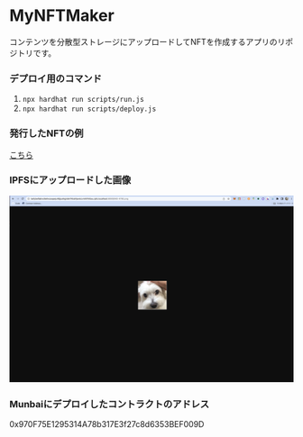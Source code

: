 # MyNFTMaker
コンテンツを分散型ストレージにアップロードしてNFTを作成するアプリのリポジトリです。

### デプロイ用のコマンド
 1. `npx hardhat run scripts/run.js`
 2. `npx hardhat run scripts/deploy.js`

### 発行したNFTの例
 <a href="https://testnets.opensea.io/assets/mumbai/0x5e86a9f80e4dec74573fe75f62090cb28a1b5760/1">こちら</a>

### IPFSにアップロードした画像
 <img src="./assets/ipfs.png">

### Munbaiにデプロイしたコントラクトのアドレス
  0x970F75E1295314A78b317E3f27c8d6353BEF009D